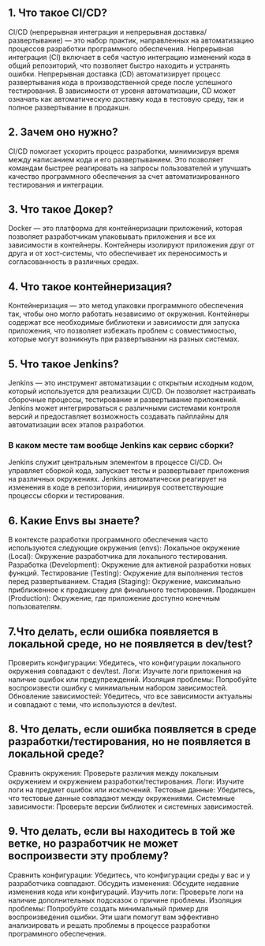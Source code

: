 ## 1. Что такое CI/CD?
CI/CD (непрерывная интеграция и непрерывная доставка/развертывание) — это набор практик, направленных на автоматизацию процессов разработки программного обеспечения. Непрерывная интеграция (CI) включает в себя частую интеграцию изменений кода в общий репозиторий, что позволяет быстро находить и устранять ошибки. Непрерывная доставка (CD) автоматизирует процесс развертывания кода в производственной среде после успешного тестирования. В зависимости от уровня автоматизации, CD может означать как автоматическую доставку кода в тестовую среду, так и полное развертывание в продакшн.
## 2. Зачем оно нужно?
CI/CD помогает ускорить процесс разработки, минимизируя время между написанием кода и его развертыванием. Это позволяет командам быстрее реагировать на запросы пользователей и улучшать качество программного обеспечения за счет автоматизированного тестирования и интеграции.
## 3. Что такое Докер?
Docker — это платформа для контейнеризации приложений, которая позволяет разработчикам упаковывать приложения и все их зависимости в контейнеры. Контейнеры изолируют приложения друг от друга и от хост-системы, что обеспечивает их переносимость и согласованность в различных средах.
## 4. Что такое контейнеризация?
Контейнеризация — это метод упаковки программного обеспечения так, чтобы оно могло работать независимо от окружения. Контейнеры содержат все необходимые библиотеки и зависимости для запуска приложения, что позволяет избежать проблем с совместимостью, которые могут возникнуть при развертывании на разных системах.
## 5. Что такое Jenkins?
Jenkins — это инструмент автоматизации с открытым исходным кодом, который используется для реализации CI/CD. Он позволяет настраивать сборочные процессы, тестирование и развертывание приложений. Jenkins может интегрироваться с различными системами контроля версий и предоставляет возможность создавать пайплайны для автоматизации всех этапов разработки.
### В каком месте там вообще Jenkins как сервис сборки?
Jenkins служит центральным элементом в процессе CI/CD. Он управляет сборкой кода, запускает тесты и развертывает приложения на различных окружениях. Jenkins автоматически реагирует на изменения в коде в репозитории, инициируя соответствующие процессы сборки и тестирования.
## 6. Какие Envs вы знаете?
В контексте разработки программного обеспечения часто используются следующие окружения (envs):
Локальное окружение (Local): Окружение разработчика для локального тестирования.
Разработка (Development): Окружение для активной разработки новых функций.
Тестирование (Testing): Окружение для выполнения тестов перед развертыванием.
Стадия (Staging): Окружение, максимально приближенное к продакшену для финального тестирования.
Продакшен (Production): Окружение, где приложение доступно конечным пользователям.
## 7.Что делать, если ошибка появляется в локальной среде, но не появляется в dev/test?
Проверить конфигурации: Убедитесь, что конфигурации локального окружения совпадают с dev/test.
Логи: Изучите логи приложения на наличие ошибок или предупреждений.
Изоляция проблемы: Попробуйте воспроизвести ошибку с минимальным набором зависимостей.
Обновление зависимостей: Убедитесь, что все зависимости актуальны и совпадают с теми, что используются в dev/test.
## 8. Что делать, если ошибка появляется в среде разработки/тестирования, но не появляется в локальной среде?
Сравнить окружения: Проверьте различия между локальным окружением и окружением разработки/тестирования.
Логи: Изучите логи на предмет ошибок или исключений.
Тестовые данные: Убедитесь, что тестовые данные совпадают между окружениями.
Системные зависимости: Проверьте версии библиотек и системных зависимостей.
## 9. Что делать, если вы находитесь в той же ветке, но разработчик не может воспроизвести эту проблему?
Сравнить конфигурации: Убедитесь, что конфигурации среды у вас и у разработчика совпадают.
Обсудить изменения: Обсудите недавние изменения кода или конфигураций.
Изучить логи: Проверьте логи на наличие дополнительных подсказок о причине проблемы.
Изоляция проблемы: Попробуйте создать минимальный пример для воспроизведения ошибки.
Эти шаги помогут вам эффективно анализировать и решать проблемы в процессе разработки программного обеспечения.
